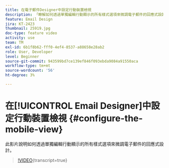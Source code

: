 ```yaml
---
title: 在電子郵件Designer中設定行動裝置檢視
description: 「瞭解如何透過單獨編輯行動顯示的所有樣式選項來微調電子郵件的回應式設計。」
feature: Email Design
jira: KT-2423
thumbnail: 25919.jpg
doc-type: feature video
activity: use
team: TM
exl-id: 6b1f8b62-fff0-4ef4-8537-a88658e28ab2
role: User, Developer
level: Beginner
source-git-commit: 943599bd7ce139ef846f093ebda9084a91550aca
workflow-type: tm+mt
source-wordcount: '56'
ht-degree: 3%

---
```


# 在[!UICONTROL Email Designer]中設定行動裝置檢視 {#configure-the-mobile-view}

此影片說明如何透過單獨編輯行動顯示的所有樣式選項來微調電子郵件的回應式設計。

>[!VIDEO](https://video.tv.adobe.com/v/25919?learn=on){transcript=true}
